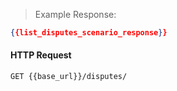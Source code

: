 > Example Response:

```json
{{list_disputes_scenario_response}}
```

#### HTTP Request

`GET {{base_url}}/disputes/`

